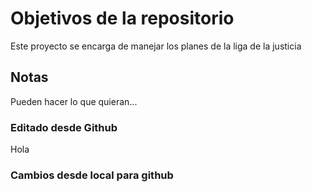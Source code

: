 # Objetivos de la repositorio

Este proyecto se encarga de manejar los planes de la liga de la justicia


## Notas
Pueden hacer lo que quieran...

### Editado desde Github
Hola

### Cambios desde local para github
